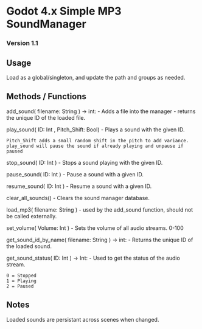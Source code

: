# Godot 4.x Simple MP3 SoundManager
### Version 1.1

## Usage

Load as a global/singleton, and update the path and groups as needed.

## Methods / Functions

add_sound( filename: String ) -> int: - Adds a file into the manager - returns the unique ID of the loaded file.

play_sound( ID: Int , Pitch_Shift: Bool) - Plays a sound with the given ID.
  
    Pitch_Shift adds a small random shift in the pitch to add variance.
    play_sound will pause the sound if already playing and unpause if paused

stop_sound( ID: Int ) - Stops a sound playing with the given ID.

pause_sound( ID: Int ) - Pause a sound with a given ID.

resume_sound( ID: Int ) - Resume a sound with a given ID.

clear_all_sounds() - Clears the sound manager database.

load_mp3( filename: String ) - used by the add_sound function, should not be called externally.

set_volume( Volume: Int ) - Sets the volume of all audio streams. 0-100

get_sound_id_by_name( filename: String ) -> int: - Returns the unique ID of the loaded sound.

get_sound_status( ID: Int ) -> Int: - Used to get the status of the audio stream.

    0 = Stopped
    1 = Playing
    2 = Paused


## Notes

Loaded sounds are persistant across scenes when changed.
